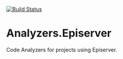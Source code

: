 [![Build Status](https://dev.azure.com/madsstorm/Analyzers.Episerver/_apis/build/status/madsstorm.Analyzers.Episerver?branchName=master)](https://dev.azure.com/madsstorm/Analyzers.Episerver/_build/latest?definitionId=1&branchName=master)
# Analyzers.Episerver
Code Analyzers for projects using Episerver.
